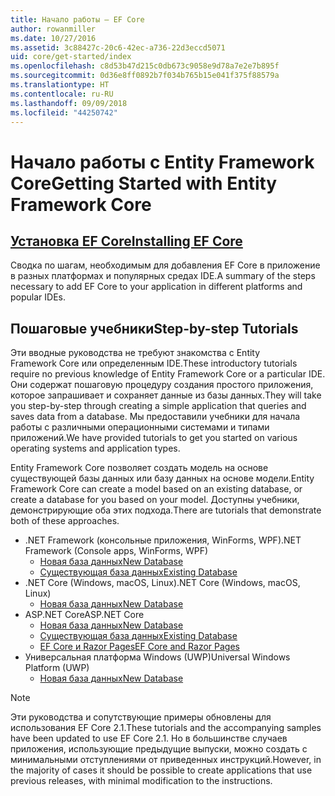 ```yaml
---
title: Начало работы — EF Core
author: rowanmiller
ms.date: 10/27/2016
ms.assetid: 3c88427c-20c6-42ec-a736-22d3eccd5071
uid: core/get-started/index
ms.openlocfilehash: c8d53b47d215c0db673c9058e9d78a7e2e7b895f
ms.sourcegitcommit: 0d36e8ff0892b7f034b765b15e041f375f88579a
ms.translationtype: HT
ms.contentlocale: ru-RU
ms.lasthandoff: 09/09/2018
ms.locfileid: "44250742"
---
```

# <a name="getting-started-with-entity-framework-core"></a><span data-ttu-id="08223-102">Начало работы с Entity Framework Core</span><span class="sxs-lookup"><span data-stu-id="08223-102">Getting Started with Entity Framework Core</span></span>

## <a name="installing-ef-coreinstallindexmd"></a>[<span data-ttu-id="08223-103">Установка EF Core</span><span class="sxs-lookup"><span data-stu-id="08223-103">Installing EF Core</span></span>](install/index.md)

<span data-ttu-id="08223-104">Сводка по шагам, необходимым для добавления EF Core в приложение в разных платформах и популярных средах IDE.</span><span class="sxs-lookup"><span data-stu-id="08223-104">A summary of the steps necessary to add EF Core to your application in different platforms and popular IDEs.</span></span>

## <a name="step-by-step-tutorials"></a><span data-ttu-id="08223-105">Пошаговые учебники</span><span class="sxs-lookup"><span data-stu-id="08223-105">Step-by-step Tutorials</span></span>

<span data-ttu-id="08223-106">Эти вводные руководства не требуют знакомства с Entity Framework Core или определенным IDE.</span><span class="sxs-lookup"><span data-stu-id="08223-106">These introductory tutorials require no previous knowledge of Entity Framework Core or a particular IDE.</span></span> <span data-ttu-id="08223-107">Они содержат пошаговую процедуру создания простого приложения, которое запрашивает и сохраняет данные из базы данных.</span><span class="sxs-lookup"><span data-stu-id="08223-107">They will take you step-by-step through creating a simple application that queries and saves data from a database.</span></span> <span data-ttu-id="08223-108">Мы предоставили учебники для начала работы с различными операционными системами и типами приложений.</span><span class="sxs-lookup"><span data-stu-id="08223-108">We have provided tutorials to get you started on various operating systems and application types.</span></span>

<span data-ttu-id="08223-109">Entity Framework Core позволяет создать модель на основе существующей базы данных или базу данных на основе модели.</span><span class="sxs-lookup"><span data-stu-id="08223-109">Entity Framework Core can create a model based on an existing database, or create a database for you based on your model.</span></span> <span data-ttu-id="08223-110">Доступны учебники, демонстрирующие оба этих подхода.</span><span class="sxs-lookup"><span data-stu-id="08223-110">There are tutorials that demonstrate both of these approaches.</span></span>

* <span data-ttu-id="08223-111">.NET Framework (консольные приложения, WinForms, WPF)</span><span class="sxs-lookup"><span data-stu-id="08223-111">.NET Framework (Console apps, WinForms, WPF)</span></span>
  * [<span data-ttu-id="08223-112">Новая база данных</span><span class="sxs-lookup"><span data-stu-id="08223-112">New Database</span></span>](full-dotnet/new-db.md)
  * [<span data-ttu-id="08223-113">Существующая база данных</span><span class="sxs-lookup"><span data-stu-id="08223-113">Existing Database</span></span>](full-dotnet/existing-db.md)
* <span data-ttu-id="08223-114">.NET Core (Windows, macOS, Linux)</span><span class="sxs-lookup"><span data-stu-id="08223-114">.NET Core (Windows, macOS, Linux)</span></span>
  * [<span data-ttu-id="08223-115">Новая база данных</span><span class="sxs-lookup"><span data-stu-id="08223-115">New Database</span></span>](netcore/new-db-sqlite.md)
* <span data-ttu-id="08223-116">ASP.NET Core</span><span class="sxs-lookup"><span data-stu-id="08223-116">ASP.NET Core</span></span>
  * [<span data-ttu-id="08223-117">Новая база данных</span><span class="sxs-lookup"><span data-stu-id="08223-117">New Database</span></span>](aspnetcore/new-db.md)
  * [<span data-ttu-id="08223-118">Существующая база данных</span><span class="sxs-lookup"><span data-stu-id="08223-118">Existing Database</span></span>](aspnetcore/existing-db.md)
  * [<span data-ttu-id="08223-119">EF Core и Razor Pages</span><span class="sxs-lookup"><span data-stu-id="08223-119">EF Core and Razor Pages</span></span>](/aspnet/core/data/ef-rp/intro)
* <span data-ttu-id="08223-120">Универсальная платформа Windows (UWP)</span><span class="sxs-lookup"><span data-stu-id="08223-120">Universal Windows Platform (UWP)</span></span>
  * [<span data-ttu-id="08223-121">Новая база данных</span><span class="sxs-lookup"><span data-stu-id="08223-121">New Database</span></span>](uwp/getting-started.md)

> [!NOTE]  
> <span data-ttu-id="08223-122">Эти руководства и сопутствующие примеры обновлены для использования EF Core 2.1.</span><span class="sxs-lookup"><span data-stu-id="08223-122">These tutorials and the accompanying samples have been updated to use EF Core 2.1.</span></span> <span data-ttu-id="08223-123">Но в большинстве случаев приложения, использующие предыдущие выпуски, можно создать с минимальными отступлениями от приведенных инструкций.</span><span class="sxs-lookup"><span data-stu-id="08223-123">However, in the majority of cases it should be possible to create applications that use previous releases, with minimal modification to the instructions.</span></span> 
